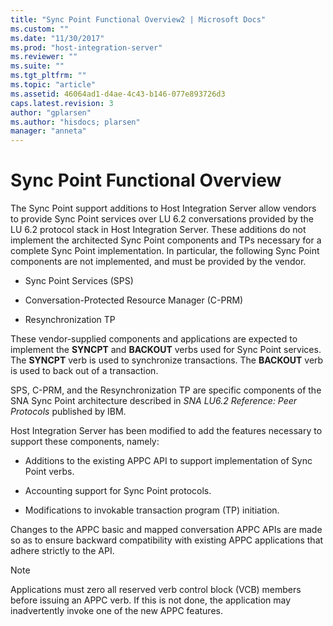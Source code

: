 ```yaml
---
title: "Sync Point Functional Overview2 | Microsoft Docs"
ms.custom: ""
ms.date: "11/30/2017"
ms.prod: "host-integration-server"
ms.reviewer: ""
ms.suite: ""
ms.tgt_pltfrm: ""
ms.topic: "article"
ms.assetid: 46064ad1-d4ae-4c43-b146-077e893726d3
caps.latest.revision: 3
author: "gplarsen"
ms.author: "hisdocs; plarsen"
manager: "anneta"
---
```

# Sync Point Functional Overview
The Sync Point support additions to Host Integration Server allow vendors to provide Sync Point services over LU 6.2 conversations provided by the LU 6.2 protocol stack in Host Integration Server. These additions do not implement the architected Sync Point components and TPs necessary for a complete Sync Point implementation. In particular, the following Sync Point components are not implemented, and must be provided by the vendor.  
  
-   Sync Point Services (SPS)  
  
-   Conversation-Protected Resource Manager (C-PRM)  
  
-   Resynchronization TP  
  
 These vendor-supplied components and applications are expected to implement the **SYNCPT** and **BACKOUT** verbs used for Sync Point services. The **SYNCPT** verb is used to synchronize transactions. The **BACKOUT** verb is used to back out of a transaction.  
  
 SPS, C-PRM, and the Resynchronization TP are specific components of the SNA Sync Point architecture described in *SNA LU6.2 Reference: Peer Protocols* published by IBM.  
  
 Host Integration Server has been modified to add the features necessary to support these components, namely:  
  
-   Additions to the existing APPC API to support implementation of Sync Point verbs.  
  
-   Accounting support for Sync Point protocols.  
  
-   Modifications to invokable transaction program (TP) initiation.  
  
 Changes to the APPC basic and mapped conversation APPC APIs are made so as to ensure backward compatibility with existing APPC applications that adhere strictly to the API.  
  
> [!NOTE]
>  Applications must zero all reserved verb control block (VCB) members before issuing an APPC verb. If this is not done, the application may inadvertently invoke one of the new APPC features.
